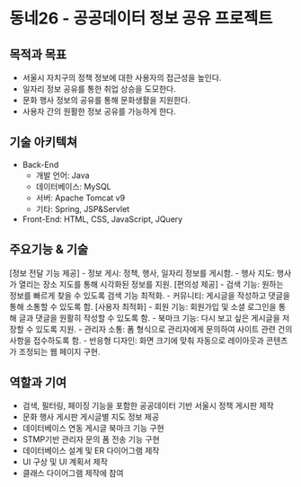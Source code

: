동네26 - 공공데이터 정보 공유 프로젝트
=============

목적과 목표
-------------
  - 서울시 자치구의 정책 정보에 대한 사용자의 접근성을 높인다.
  - 일자리 정보 공유를 통한 취업 상승을 도모한다.
  - 문화 행사 정보의 공유를 통해 문화생활을 지원한다.
  - 사용자 간의 원활한 정보 공유를 가능하게 한다.



기술 아키텍쳐
-------------
  - Back-End
    - 개발 언어: Java
    - 데이터베이스: MySQL
    - 서버: Apache Tomcat v9
    - 기타: Spring, JSP&Servlet
  - Front-End: HTML, CSS, JavaScript, JQuery



주요기능 & 기술
-------------
  [정보 전달 기능 제공]
    - 정보 게시: 정책, 행사, 일자리 정보를 게시함.
    - 행사 지도: 행사가 열리는 장소 지도를 통해 시각화된 정보를 지원.
  [편의성 제공]
    - 검색 기능: 원하는 정보를 빠르게 찾을 수 있도록 검색 기능 최적화.
    - 커뮤니티: 게시글을 작성하고 댓글을 통해 소통할 수 있도록 함.
  [사용자 최적화]
    - 회원 기능: 회원가입 및 소셜 로그인을 통해 글과 댓글을 원활히 작성할 수 있도록 함.
    - 북마크 기능: 다시 보고 싶은 게시글을 저장할 수 있도록 지원.
    - 관리자 소통: 폼 형식으로 관리자에게 문의하여 사이트 관련 건의 사항을 접수하도록 함.
    - 반응형 디자인: 화면 크기에 맞춰 자동으로 레이아웃과 콘텐츠가 조정되는 웹 페이지 구현.



역할과 기여
-------------
  - 검색, 필터링, 페이징 기능을 포함한 공공데이터 기반 서울시 정책 게시판 제작
  - 문화 행사 게시판 게시글별 지도 정보 제공
  - 데이터베이스 연동 게시글 북마크 기능 구현
  - STMP기반 관리자 문의 폼 전송 기능 구현
  - 데이터베이스 설계 및 ER 다이어그램 제작
  - UI 구상 및 UI 계획서 제작
  - 클래스 다이어그램 제작에 참여
